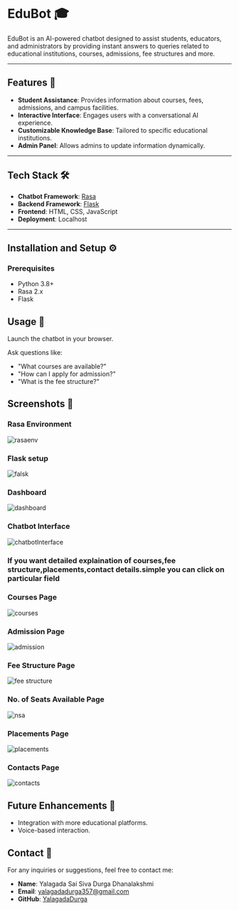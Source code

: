 # EduBot 🎓

EduBot is an AI-powered chatbot designed to assist students, educators, and administrators by providing instant answers to queries related to educational institutions, courses, admissions, fee structures and more.

---

## Features 🚀

- **Student Assistance**: Provides information about courses, fees, admissions, and campus facilities.
- **Interactive Interface**: Engages users with a conversational AI experience.
- **Customizable Knowledge Base**: Tailored to specific educational institutions.
- **Admin Panel**: Allows admins to update information dynamically.

---

## Tech Stack 🛠️

- **Chatbot Framework**: [Rasa](https://rasa.com/)
- **Backend Framework**: [Flask](https://flask.palletsprojects.com/)
- **Frontend**: HTML, CSS, JavaScript 
- **Deployment**: Localhost 

---

## Installation and Setup ⚙️

### Prerequisites
- Python 3.8+
- Rasa 2.x
- Flask

## Usage 💬

Launch the chatbot in your browser.

<p>Ask questions like:</p>
<ul>
  <li>"What courses are available?"</li>
  <li>"How can I apply for admission?"</li>
  <li>"What is the fee structure?"</li>
</ul>


## Screenshots 📸

### Rasa Environment
![rasaenv](https://github.com/YalagadaDurga/EduBot/blob/main/Images/1.jpg.png)


### Flask setup
![falsk](https://github.com/YalagadaDurga/EduBot/blob/main/Images/2.jpg.png)


### Dashboard
![dashboard](https://github.com/YalagadaDurga/EduBot/blob/main/Images/3.jpg.png)


### Chatbot Interface
![chatbotInterface](https://github.com/YalagadaDurga/EduBot/blob/main/Images/4.jpg.png)


### If you want detailed explaination of courses,fee structure,placements,contact details.simple you can click on particular field

### Courses Page
![courses](https://github.com/YalagadaDurga/EduBot/blob/main/Images/Screenshot%202025-01-06%20225501.png)


### Admission Page
![admission](https://github.com/YalagadaDurga/EduBot/blob/main/Images/Screenshot%202025-01-06%20225526.png)


### Fee Structure Page
![fee structure](https://github.com/YalagadaDurga/EduBot/blob/main/Images/Screenshot%202025-01-06%20225550.png)


### No. of Seats Available Page
![nsa](https://github.com/YalagadaDurga/EduBot/blob/main/Images/Screenshot%202025-01-06%20225609.png)


### Placements Page
![placements](https://github.com/YalagadaDurga/EduBot/blob/main/Images/Screenshot%202025-01-06%20225941.png)


### Contacts Page
![contacts](https://github.com/YalagadaDurga/EduBot/blob/main/Images/Screenshot%202025-01-06%20230024.png)


## Future Enhancements 🔮
- Integration with more educational platforms.
- Voice-based interaction.

## Contact 📧
For any inquiries or suggestions, feel free to contact me:  
- **Name**: Yalagada Sai Siva Durga Dhanalakshmi  
- **Email**: [yalagadadurga357@gmail.com](mailto:yalagadadurga357@gmail.com)  
- **GitHub**: [YalagadaDurga](https://github.com/YalagadaDurga)









